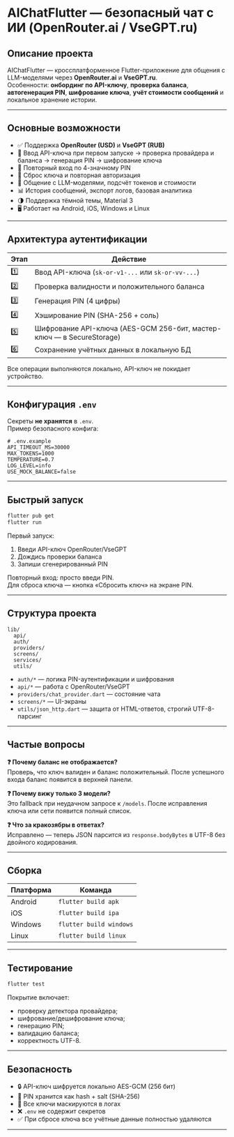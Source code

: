 
# AIChatFlutter — безопасный чат с ИИ (OpenRouter.ai / VseGPT.ru)

## Описание проекта
AIChatFlutter — кроссплатформенное Flutter-приложение для общения с LLM-моделями через **OpenRouter.ai** и **VseGPT.ru**.  
Особенности: **онбординг по API-ключу**, **проверка баланса**, **автогенерация PIN**, **шифрование ключа**, **учёт стоимости сообщений** и локальное хранение истории.

---

## Основные возможности
- ✅ Поддержка **OpenRouter (USD)** и **VseGPT (RUB)**  
- 🔐 Ввод API-ключа при первом запуске → проверка провайдера и баланса → генерация PIN → шифрование ключа  
- 🔑 Повторный вход по 4-значному PIN  
- 🔄 Сброс ключа и повторная авторизация  
- 💬 Общение с LLM-моделями, подсчёт токенов и стоимости  
- 📊 История сообщений, экспорт логов, базовая аналитика  
- 🌗 Поддержка тёмной темы, Material 3  
- 🖥 Работает на Android, iOS, Windows и Linux  

---

## Архитектура аутентификации
| Этап | Действие |
|------|-----------|
| 1️⃣ | Ввод API-ключа (`sk-or-v1-...` или `sk-or-vv-...`) |
| 2️⃣ | Проверка валидности и положительного баланса |
| 3️⃣ | Генерация PIN (4 цифры) |
| 4️⃣ | Хэширование PIN (SHA-256 + соль) |
| 5️⃣ | Шифрование API-ключа (AES-GCM 256-бит, мастер-ключ — в SecureStorage) |
| 6️⃣ | Сохранение учётных данных в локальную БД |

Все операции выполняются локально, API-ключ не покидает устройство.

---

## Конфигурация `.env`
Секреты **не хранятся** в `.env`.  
Пример безопасного конфига:

```env
# .env.example
API_TIMEOUT_MS=30000
MAX_TOKENS=1000
TEMPERATURE=0.7
LOG_LEVEL=info
USE_MOCK_BALANCE=false
```

---

## Быстрый запуск
```bash
flutter pub get
flutter run
```

Первый запуск:
1. Введи API-ключ OpenRouter/VseGPT  
2. Дождись проверки баланса  
3. Запиши сгенерированный PIN  

Повторный вход: просто введи PIN.  
Для сброса ключа — кнопка «Сбросить ключ» на экране PIN.

---

## Структура проекта
```
lib/
  api/
  auth/
  providers/
  screens/
  services/
  utils/
```
- `auth/*` — логика PIN-аутентификации и шифрования  
- `api/*` — работа с OpenRouter/VseGPT  
- `providers/chat_provider.dart` — состояние чата  
- `screens/*` — UI-экраны  
- `utils/json_http.dart` — защита от HTML-ответов, строгий UTF-8-парсинг  

---

## Частые вопросы
**❓ Почему баланс не отображается?**  
Проверь, что ключ валиден и баланс положительный. После успешного входа баланс появится в верхней панели.  

**❓ Почему вижу только 3 модели?**  
Это fallback при неудачном запросе к `/models`. После исправления ключа или сети появится полный список.  

**❓ Что за кракозябры в ответах?**  
Исправлено — теперь JSON парсится из `response.bodyBytes` в UTF-8 без двойного кодирования.  

---

## Сборка
| Платформа | Команда |
|------------|----------|
| Android | `flutter build apk` |
| iOS | `flutter build ipa` |
| Windows | `flutter build windows` |
| Linux | `flutter build linux` |

---

## Тестирование
```bash
flutter test
```
Покрытие включает:
- проверку детектора провайдера;  
- шифрование/дешифрование ключа;  
- генерацию PIN;  
- валидацию баланса;  
- корректность UTF-8.

---

## Безопасность
- 🔒 API-ключ шифруется локально AES-GCM (256 бит)  
- 🧂 PIN хранится как hash + salt (SHA-256)  
- 🧤 Все ключи маскируются в логах  
- ❌ `.env` не содержит секретов  
- ✅ При сбросе ключа все учётные данные полностью удаляются  

---
